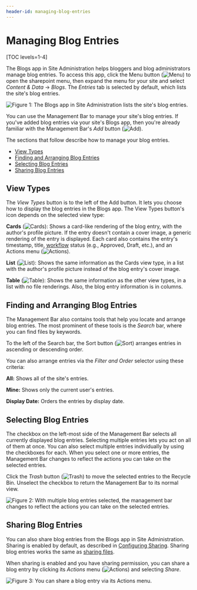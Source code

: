 ```yaml
---
header-id: managing-blog-entries
---
```


# Managing Blog Entries

[TOC levels=1-4]

The Blogs app in Site Administration helps bloggers and blog administrators 
manage blog entries. To access this app, click the Menu button 
(![Menu](../../../../images/icon-menu.png)) to open the sharepoint menu, then 
expand the menu for your site and select *Content & Data* &rarr; *Blogs*. The 
*Entries* tab is selected by default, which lists the site's blog entries. 

![Figure 1: The Blogs app in Site Administration lists the site's blog entries.](../../../../images/blog-entries-site-admin.png)

You can use the Management Bar to manage your site's blog entries. If you've 
added blog entries via your site's Blogs app, then you're already familiar with 
the Management Bar's *Add* button 
(![Add](../../../../images/icon-add.png)). 

The sections that follow describe how to manage your blog entries. 

-   [View Types](#view-types)
-   [Finding and Arranging Blog Entries](#finding-and-arranging-blog-entries)
-   [Selecting Blog Entries](#selecting-blog-entries)
-   [Sharing Blog Entries](#sharing-blog-entries)

## View Types

The *View Types* button is to the left of the Add button. It lets you choose how 
to display the blog entries in the Blogs app. The View Types button's icon 
depends on the selected view type: 

**Cards** (![Cards](../../../../images/icon-view-type-cards.png)): Shows a 
card-like rendering of the blog entry, with the author's profile picture. If the 
entry doesn't contain a cover image, a generic rendering of the entry is 
displayed. Each card also contains the entry's timestamp, title, 
[workflow](/docs/7-2/user/-/knowledge_base/u/workflow) 
status (e.g., Approved, Draft, etc.), and an Actions menu 
(![Actions](../../../../images/icon-actions.png)). 

**List** (![List](../../../../images/icon-view-type-list.png)): 
Shows the same information as the Cards view type, in a list with the author's 
profile picture instead of the blog entry's cover image. 

**Table** (![Table](../../../../images/icon-view-type-table.png)): Shows the 
same information as the other view types, in a list with no file renderings. 
Also, the blog entry information is in columns. 

## Finding and Arranging Blog Entries

The Management Bar also contains tools that help you locate and arrange blog 
entries. The most prominent of these tools is the *Search* bar, where you can 
find files by keywords. 

To the left of the Search bar, the Sort button 
(![Sort](../../../../images/icon-sort.png)) arranges entries in ascending 
or descending order. 

You can also arrange entries via the *Filter and Order* selector using these
criteria: 

**All:** Shows all of the site's entries. 

**Mine:** Shows only the current user's entries. 

**Display Date:** Orders the entries by display date. 

## Selecting Blog Entries

The checkbox on the left-most side of the Management Bar selects all currently 
displayed blog entries. Selecting multiple entries lets you act on all of them 
at once. You can also select multiple entries individually by using the 
checkboxes for each. When you select one or more entries, the Management Bar 
changes to reflect the actions you can take on the selected entries. 

Click the *Trash* button 
(![Trash](../../../../images/icon-trash.png)) to move the selected entries to 
the Recycle Bin. Unselect the checkbox to return the Management Bar to its 
normal view. 

![Figure 2: With multiple blog entries selected, the management bar changes to reflect the actions you can take on the selected entries.](../../../../images/blog-management-bar-selected.png)

## Sharing Blog Entries

You can also share blog entries from the Blogs app in Site Administration. 
Sharing is enabled by default, as described in 
[Configuring Sharing](/docs/7-2/user/-/knowledge_base/u/configuring-sharing). 
Sharing blog entries works the same as 
[sharing files](/docs/7-2/user/-/knowledge_base/u/sharing-files). 

When sharing is enabled and you have sharing permission, you can share a blog 
entry by clicking its *Actions* menu 
(![Actions](../../../../images/icon-actions.png)) 
and selecting *Share*. 

![Figure 3: You can share a blog entry via its Actions menu.](../../../../images/blog-share.png)

